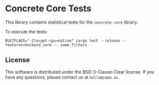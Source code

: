 # Concrete Core Tests

This library contains statistical tests for the `concrete-core` library.

To execute the tests:
```shell
RUSTFLAGS="-Ctarget-cpu=native" cargo test --release --features=backend_core -- some_filters
```

## License

This software is distributed under the BSD-3-Clause-Clear license. If you have any questions,
please contact us at `hello@zama.ai`.
